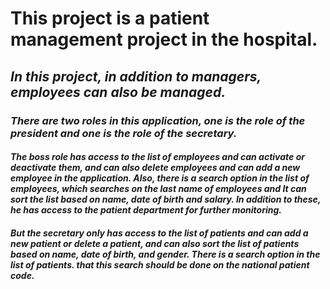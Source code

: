 # This project is a patient management project in the hospital.

## *In this project, in addition to managers, employees can also be managed.*

### *There are two roles in this application, one is the role of the president and one is the role of the secretary.*

#### *The boss role has access to the list of employees and can activate or deactivate them, and can also delete employees and can add a new employee in the application. Also, there is a search option in the list of employees, which searches on the last name of employees and It can sort the list based on name, date of birth and salary. In addition to these, he has access to the patient department for further monitoring.*

#### *But the secretary only has access to the list of patients and can add a new patient or delete a patient, and can also sort the list of patients based on name, date of birth, and gender. There is a search option in the list of patients. that this search should be done on the national patient code.*